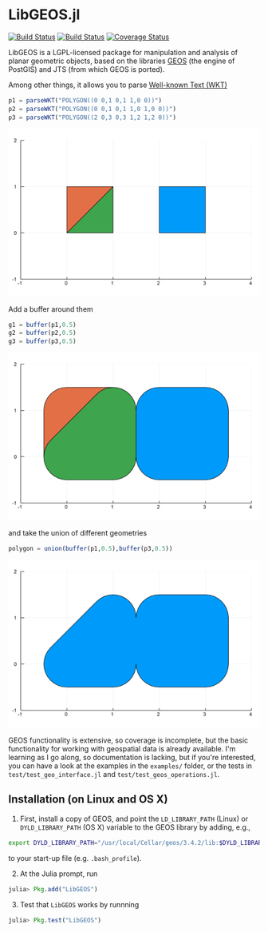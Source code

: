 LibGEOS.jl
==========
[![Build Status](https://travis-ci.org/JuliaGeo/LibGEOS.jl.svg)](https://travis-ci.org/JuliaGeo/LibGEOS.jl)
[![Build Status](https://ci.appveyor.com/api/projects/status/github/JuliaGeo/LibGEOS.jl?svg=true&branch=master)](https://ci.appveyor.com/project/JuliaGeo/LibGEOS-jl/branch/master)
[![Coverage Status](https://coveralls.io/repos/github/JuliaGeo/LibGEOS.jl/badge.svg)](https://coveralls.io/github/JuliaGeo/LibGEOS.jl)

LibGEOS is a LGPL-licensed package for manipulation and analysis of planar geometric objects, based on the libraries [GEOS](https://trac.osgeo.org/geos/) (the engine of PostGIS) and JTS (from which GEOS is ported).

Among other things, it allows you to parse [Well-known Text (WKT)](https://en.wikipedia.org/wiki/Well-known_text)

```julia
p1 = parseWKT("POLYGON((0 0,1 0,1 1,0 0))")
p2 = parseWKT("POLYGON((0 0,1 0,1 1,0 1,0 0))")
p3 = parseWKT("POLYGON((2 0,3 0,3 1,2 1,2 0))")
```
![Example 1](examples/example1.png)

Add a buffer around them
```julia
g1 = buffer(p1,0.5)
g2 = buffer(p2,0.5)
g3 = buffer(p3,0.5)
```
![Example 2](examples/example2.png)

and take the union of different geometries
```julia
polygon = union(buffer(p1,0.5),buffer(p3,0.5))
```
![Example 3](examples/example3.png)

GEOS functionality is extensive, so coverage is incomplete, but the basic functionality for working with geospatial data is already available. I'm learning as I go along, so documentation is lacking, but if you're interested, you can have a look at the examples in the `examples/` folder, or the tests in `test/test_geo_interface.jl` and `test/test_geos_operations.jl`.

Installation (on Linux and OS X)
------------
1. First, install a copy of GEOS, and point the `LD_LIBRARY_PATH` (Linux) or `DYLD_LIBRARY_PATH` (OS X) variable to the GEOS library by adding, e.g.,
  ```bash
  export DYLD_LIBRARY_PATH="/usr/local/Cellar/geos/3.4.2/lib:$DYLD_LIBRARY_PATH"
  ```
to your start-up file (e.g. ``.bash_profile``).

2. At the Julia prompt, run 
  ```julia
  julia> Pkg.add("LibGEOS")
  ```

3. Test that `LibGEOS` works by runnning
  ```julia
  julia> Pkg.test("LibGEOS")
  ```
